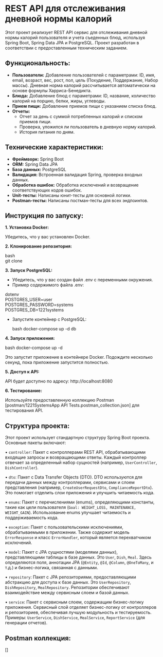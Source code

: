 # REST API для отслеживания дневной нормы калорий

Этот проект реализует REST API сервис для отслеживания дневной нормы калорий пользователя и учета съеденных блюд, используя Spring Boot, Spring Data JPA и PostgreSQL.  Проект разработан в соответствии с предоставленным техническим заданием.

## Функциональность:

* **Пользователи:**  Добавление пользователей с параметрами: ID, имя, email, возраст, вес, рост, пол, цель (Похудение, Поддержание, Набор массы). Дневная норма калорий рассчитывается автоматически на основе формулы Харриса-Бенедикта.
* **Блюда:** Добавление блюд с параметрами: ID, название, количество калорий на порцию, белки, жиры, углеводы.
* **Прием пищи:** Добавление приемов пищи с указанием списка блюд.
* **Отчеты:**
    * Отчет за день с суммой потребленных калорий и списком приемов пищи.
    * Проверка, уложился ли пользователь в дневную норму калорий.
    * История питания по дням.


## Технические характеристики:

* **Фреймворк:** Spring Boot
* **ORM:** Spring Data JPA
* **База данных:** PostgreSQL
* **Валидация:** Встроенная валидация Spring, проверка входных данных.
* **Обработка ошибок:**  Обработка исключений и возвращение соответствующих кодов ошибок.
* **Unit-тесты:** Написаны юнит-тесты для основной логики.
* **Postman-тесты:** Написаны постман-тесты для всех эндпоинтов.


## Инструкция по запуску:

**1. Установка Docker:**

Убедитесь, что у вас установлен Docker.

**2. Клонирование репозитория:**

  bash  
  git clone   


**3. Запуск PostgreSQL:**

- Убедитесь, что у вас создан файл .env с переменными окружения.
- Пример содержимого файла .env:

dotenv  
  POSTGRES_USER=user  
  POSTGRES_PASSWORD=systems  
  POSTGRES_DB=1221systems  

- Запустите контейнер с PostgreSQL:

  bash
  docker-compose up -d db


**4. Запуск приложения:**

bash
docker-compose up -d


Это запустит приложение в контейнере Docker.  Подождите несколько секунд, пока приложение запустится полностью.

**5. Доступ к API:**

API будет доступно по адресу: http://localhost:8080

**6. Тестирование:**

Используйте предоставленную коллекцию Postman [postman/1221SystemsApp API Tests.postman_collection.json] для тестирования API.


## Структура проекта:

Этот проект использует стандартную структуру Spring Boot проекта.  Основные пакеты включают:

•   `controller`:  Пакет с контроллерами REST API, обрабатывающими входящие запросы и возвращающими ответы.  Каждый контроллер отвечает за определенный набор сущностей (например, `UserController`, `DishController`).

•   `dto`: Пакет с Data Transfer Objects (DTO).  DTO используются для передачи данных между контроллерами, сервисами и слоем представления (например, `CreateUserRequestDto`, `ComplianceReportDto`).  Это помогает отделить слои приложения и улучшить читаемость кода.

•   `enums`: Пакет с перечислениями (enums), определяющими константы, такие как цели пользователя (`Goal: WEIGHT_LOSS, MAINTENANCE, WEIGHT_GAIN`).  Использование enums улучшает читаемость и поддерживаемость кода.

•   `exception`: Пакет с пользовательскими исключениями, обрабатываемыми в приложении. Также содержит модель `ErrorResponse` и класс `ErrorHandler`, который является перехватчиком исключений.

•   `model`:  Пакет с JPA сущностями (моделями данных), представляющими таблицы в базе данных.  Это  `User`, `Dish`, `Meal`.  Здесь определяются поля, аннотации JPA (`@Entity`, `@Id`, `@Column`, `@OneToMany`, и т.д.) и бизнес-логика, связанная с данными.

•   `repository`:  Пакет с JPA репозиториями, предоставляющими абстракцию для доступа к базе данных.  Это `UserRepository`, `DishRepository`, `MealRepository`.  Репозитории обеспечивают взаимодействие между сервисным слоем и базой данных.

•   `service`:  Пакет с сервисным слоем, содержащим бизнес-логику приложения.  Сервисный слой отделяет бизнес-логику от контроллеров и репозиториев, обеспечивая лучшую модульность и тестируемость.  Примеры: `UserService`, `DishService`, `MealService`, `ReportService` (для генерации отчетов).


## Postman коллекция:

[]
